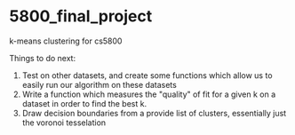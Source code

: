# 5800_final_project
k-means clustering for cs5800


Things to do next:

1. Test on other datasets, and create some functions which allow us to easily run our algorithm on these datasets
2. Write a function which measures the "quality" of fit for a given k on a dataset in order to find the best k. 
3. Draw decision boundaries from a provide list of clusters, essentially just the voronoi tesselation

